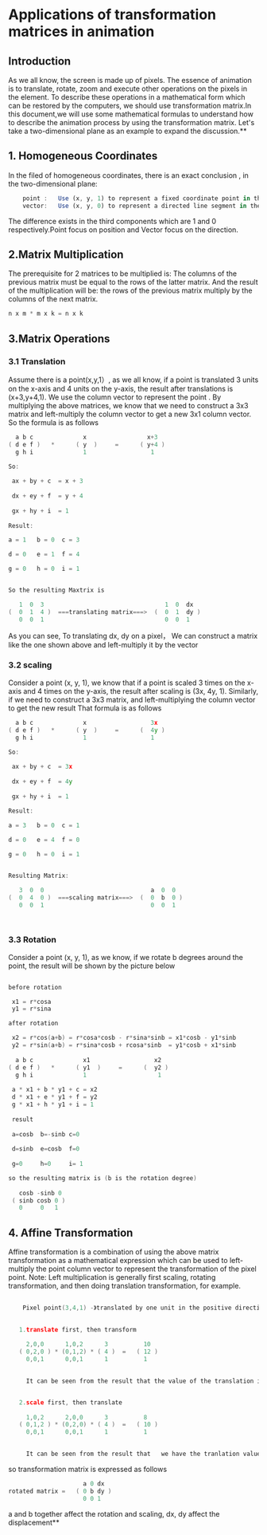 # Applications of transformation matrices in animation

## Introduction
 
As we all know, the screen is made up of pixels. The essence of animation is to translate, rotate, zoom and execute other operations on the pixels in the element. To describe these operations in a mathematical form which can be restored by the computers, we should use transformation matrix.In this document,we will use some mathematical formulas to understand how to describe the animation process by using the transformation matrix. Let's take a two-dimensional plane as an example to expand the discussion.**


## 1. Homogeneous Coordinates

In the filed of homogeneous coordinates, there is an exact conclusion , in the two-dimensional plane:

```js
    point :   Use (x, y, 1) to represent a fixed coordinate point in the coordinate system
    vector:   Use (x, y, 0) to represent a directed line segment in the coordinate system
``` 

The difference exists in the third components which are 1 and 0 respectively.Point focus on position and Vector focus on the direction.


## 2.Matrix Multiplication

 The prerequisite for 2 matrices to be multiplied is: The columns of the previous matrix must be equal to the rows of the latter matrix. And the result of the multiplication will be: the rows of the previous matrix multiply by the columns of the next matrix.

```js
n x m * m x k = n x k
```


## 3.Matrix Operations

### 3.1 Translation

Assume there is a point(x,y,1）, as we all know, if a point is translated 3 units on the x-axis and 4 units on the y-axis, the result after translations is (x+3,y+4,1). We use the column vector to represent the point . By multiplying the above matrices, we know that we need to construct a 3x3 matrix and left-multiply the column vector to get a new 3x1 column vector. So the formula is as follows

```c++
  a b c              x                 x+3
( d e f )   *      ( y  )     =      ( y+4 )
  g h i              1                  1
  
So:

 ax + by + c  = x + 3
 
 dx + ey + f  = y + 4
 
 gx + hy + i  = 1  
 
Result:

a = 1   b = 0  c = 3 

d = 0   e = 1  f = 4

g = 0   h = 0  i = 1


So the resulting Maxtrix is    

   1  0  3                                  1  0  dx
(  0  1  4 )  ===translating matrix===>  (  0  1  dy )
   0  0  1                                  0  0  1

```

As you can see, To translating dx, dy  on a pixel， We can construct a matrix like the one shown above and left-multiply it by the vector



### 3.2 scaling

Consider a point (x, y, 1), we know that if a point is scaled 3 times on the x-axis and 4 times on the y-axis, the result after scaling is (3x, 4y, 1). Similarly, if we need to construct a 3x3 matrix, and left-multiplying the column vector to get the new result
That formula is as follows


```c++
  a b c              x                  3x 
( d e f )   *      ( y  )     =      (  4y )
  g h i              1                  1
  
So:

 ax + by + c  = 3x
 
 dx + ey + f  = 4y
 
 gx + hy + i  = 1  
 
Result: 

a = 3   b = 0  c = 1

d = 0   e = 4  f = 0

g = 0   h = 0  i = 1


Resulting Matrix:    

   3  0  0                              a  0  0
(  0  4  0 )  ===scaling matrix===>  (  0  b  0 )
   0  0  1                              0  0  1

  
```
 
### 3.3 Rotation

Consider a point (x, y, 1), as we know, if we rotate b degrees around the point, the result will be shown by the picture below

```c++

before rotation

 x1 = r*cosa
 y1 = r*sina

after rotation

 x2 = r*cos(a+b) = r*cosa*cosb - r*sina*sinb = x1*cosb - y1*sinb
 y2 = r*sin(a+b) = r*sina*cosb + rcosa*sinb  = y1*cosb + x1*sinb
 
  a b c              x1                  x2 
( d e f )   *      ( y1  )     =      (  y2 )
  g h i              1                    1
  
 a * x1 + b * y1 + c = x2
 d * x1 + e * y1 + f = y2
 g * x1 + h * y1 + i = 1
  
 result
 
 a=cosb  b=-sinb c=0
 
 d=sinb  e=cosb  f=0
 
 g=0     h=0     i= 1

so the resulting matrix is (b is the rotation degree)
 
   cosb -sinb 0
 ( sinb cosb 0 )     
   0     0   1
```

## 4. Affine Transformation

Affine transformation is a combination of using the above matrix transformation as a mathematical expression which can be used to left-multiply the point column vector to represent the transformation of the pixel point.
Note: Left multiplication is generally first scaling, rotating transformation, and then doing translation transformation, for example.

```c++
  
    Pixel point(3,4,1) -》translated by one unit in the positive direction on the x-axis, and translated by 2 units in the positive direction on the y-axis -》magnified by 2 times on the x-axis, and magnified by 2 times on the y-axis
    

   1.translate first, then transform
   
     2,0,0      1,0,2      3          10
   ( 0,2,0 ) * (0,1,2) * ( 4 )  =   ( 12 )  
     0,0,1      0,0,1      1          1
     

     It can be seen from the result that the value of the translation is also magnified by 2 times


   2.scale first, then translate
   
     1,0,2      2,0,0      3          8
   ( 0,1,2 ) * (0,2,0) * ( 4 )  =   ( 10 )  
     0,0,1      0,0,1      1          1
     

     It can be seen from the result that   we have the tranlation value as expected.
```


so transformation matrix is expressed as follows

```c++
                     a 0 dx
rotated matrix =   ( 0 b dy )
                     0 0 1

```

a and b together affect the rotation and scaling, dx, dy affect the displacement**
